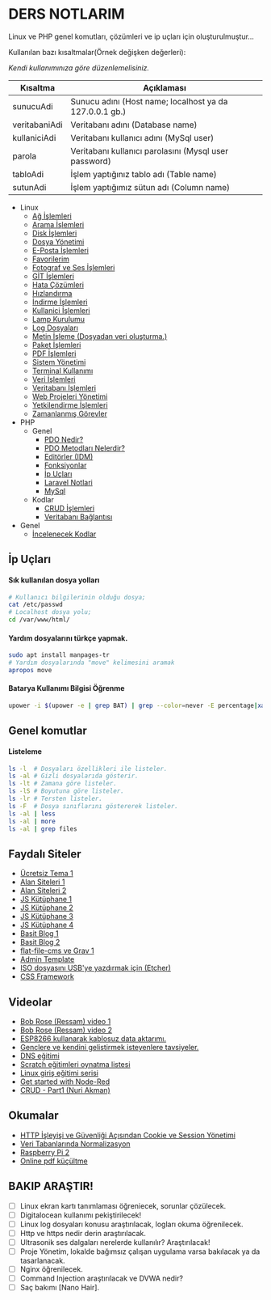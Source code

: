 # DERS NOTLARIM

Linux ve PHP genel komutları, çözümleri ve ip uçları için oluşturulmuştur...

Kullanılan bazı kısaltmalar(Örnek değişken değerleri):

*Kendi kullanımınıza göre düzenlemelisiniz.*

| Kısaltma | Açıklaması |
| ---- | ---- |
| sunucuAdi     | Sunucu adını (Host name; localhost ya da 127.0.0.1 gb.)   |
| veritabaniAdi | Veritabanı adını (Database name)                      |
| kullaniciAdi  | Veritabanı kullanıcı adını (MySql user)               |
| parola        | Veritabanı kullanıcı parolasını (Mysql user password) |
| tabloAdi      | İşlem yaptığınız tablo adı (Table name)               |
| sutunAdi      | İşlem yaptığımız sütun adı (Column name)              |


- Linux
	- [Ağ İşlemleri](dosyalar/ag-islemleri.md)
	- [Arama İşlemleri](dosyalar/arama-islemleri.md)
	- [Disk İşlemleri](dosyalar/disk-islemleri.md)
	- [Dosya Yönetimi](dosyalar/dosya-yonetimi.md)
	- [E-Posta İşlemleri](dosyalar/e-posta-islemleri.md)
	- [Favorilerim](dosyalar/favorilerim.md)
	- [Fotograf ve Ses İşlemleri](dosyalar/fotograf-ses.md)
	- [GİT İşlemleri](dosyalar/git-islemleri.md)
	- [Hata Çözümleri](dosyalar/hata-cozumleri.md)
	- [Hızlandırma](dosyalar/hizlandirma.md)
	- [İndirme İşlemleri](dosyalar/indirme-islemleri.md)
	- [Kullanici İşlemleri](dosyalar/kullanici-islemleri.md)
	- [Lamp Kurulumu](dosyalar/lamp-kurulumu.md)
	- [Log Dosyaları](dosyalar/log-dosyalari.md)
	- [Metin İşleme (Dosyadan veri oluşturma.)](dosyalar/metin-isleme.md)
	- [Paket İşlemleri](dosyalar/paketler.md)
	- [PDF İşlemleri](dosyalar/pdf-islemleri.md)
	- [Sistem Yönetimi](dosyalar/sistem-yonetimi.md)
	- [Terminal Kullanımı](dosyalar/terminal-kullanimi.md)
	- [Veri İşlemleri](dosyalar/veri-islemleri.md)
	- [Veritabanı İşlemleri](dosyalar/veri-tabani.md)
	- [Web Projeleri Yönetimi](dosyalar/web-projeleri.md)
	- [Yetkilendirme İşlemleri](dosyalar/yetkilendirme.md)
	- [Zamanlanmış Görevler](dosyalar/zamanlanmis-gorevler.md)
- PHP
	- Genel
		- [PDO Nedir?](dosyalar/pdo-nedir.md)
		- [PDO Metodları Nelerdir?](dosyalar/pdo-metodlari.md)
		- [Editörler (IDM)](dosyalar/editorler.md)
		- [Fonksiyonlar](dosyalar/fonksiyonlar.md)
		- [İp Uçları](dosyalar/ip-uclari.md)
		- [Laravel Notlari](dosyalar/laravel-notlari.md)
		- [MySql](dosyalar/php-mysql.md)
	- Kodlar
		- [CRUD İşlemleri](dosyalar/crud-islemleri.md)
		- [Veritabanı Bağlantısı](dosyalar/veri-tabani-baglantisi.md)
- Genel	
	- [İncelenecek Kodlar](dosyalar/incelenecekler.md)

## İp Uçları

#### Sık kullanılan dosya yolları

```bash
# Kullanıcı bilgilerinin olduğu dosya;
cat /etc/passwd
# Localhost dosya yolu;
cd /var/www/html/
```

#### Yardım dosyalarını türkçe yapmak.
```bash
sudo apt install manpages-tr
# Yardım dosyalarında "move" kelimesini aramak
apropos move
```
#### Batarya Kullanımı Bilgisi Öğrenme

```bash
upower -i $(upower -e | grep BAT) | grep --color=never -E percentage|xargs|cut -d' ' -f2|sed s/%//
```

## Genel komutlar

#### Listeleme

```bash
ls -l  # Dosyaları özellikleri ile listeler.
ls -al # Gizli dosyalarıda gösterir.
ls -lt # Zamana göre listeler.
ls -lS # Boyutuna göre listeler.
ls -lr # Tersten listeler.
ls -F  # Dosya sınıflarını göstererek listeler.
ls -al | less
ls -al | more
ls -al | grep files
```

## Faydalı Siteler

- [Ücretsiz Tema 1](https://w3layouts.com/) 
- [Alan Siteleri 1](https://digitalocean.com/)
- [Alan Siteleri 2](https://www.vultr.com/)
- [JS Kütüphane 1](http://trentrichardson.com/Impromptu/)
- [JS Kütüphane 2](http://textillate.js.org/)
- [JS Kütüphane 3](http://www.justinaguilar.com/animations/index.html)
- [JS Kütüphane 4](https://daneden.github.io/animate.css/)
- [Basit Blog 1](http://beltslib.net/basit-blog.html) 
- [Basit Blog 2](https://github.com/hozakar/basitblog/releases)
- [flat-file-cms ve Grav 1](http://blog.dynamicdrive.com/best-flat-file-cms-reviewed-and-compared/)
- [Admin Template](https://github.com/coreui/coreui-free-bootstrap-admin-template)
- [ISO dosyasını USB'ye yazdırmak için (Etcher)](https://etcher.io/)
- [CSS Framework](https://turkuazcss.com/)

## Videolar

- [Bob Rose (Ressam) video 1](https://www.youtube.com/channel/UCxcnsr1R5Ge_fbTu5ajt8DQ)
- [Bob Rose (Ressam) video 2](https://yandex.com.tr/video/preview/?filmId=6948454151854644335&text=bob+ross+resim+sevinci)
- [ESP8266 kullanarak kablosuz data aktarımı.](https://www.youtube.com/watch?v=3mhEp4yjI20)
- [Genclere ve kendini gelistirmek isteyenlere tavsiyeler.](https://www.youtube.com/watch?v=Ca35wp7W_jA&feature=em-uploademail)
- [DNS eğitimi](https://www.youtube.com/watch?v=mpQZVYPuDGU)
- [Scratch eğitimleri oynatma listesi](https://www.youtube.com/playlist?list=PLh9ECzBB8tJOUsrd6J-ifCB1LQeMCHD-x)
- [Linux giriş eğitimi serisi](https://www.youtube.com/playlist?list=PLh9ECzBB8tJOnxXrUTOqXfurKOZkN4mEY)
- [Get started with Node-Red](https://www.youtube.com/watch?v=O-FDqkhCryA&feature=share)
- [CRUD - Part1 (Nuri Akman)](https://www.youtube.com/watch?v=8fBLT-Ouvr0)

## Okumalar

- [HTTP İşleyişi ve Güvenliği Açısından Cookie ve Session Yönetimi](https://www.netsparker.com.tr/blog/web-guvenligi/http-isleyisi-ve-guvenligi-acisindan-cookie-ve-session-yonetimi/)
- [Veri Tabanlarında Normalizasyon](http://beltslib.net/veri-tabanlarinda-normalizasyon.html)
- [Raspberry Pi 2](http://www.raspi.gen.tr/2015/02/02/raspberry-pi-2-duyuruldu-ilk-inceleme-ve-on-izlenimler/)
- [Online pdf küçültme](https://smallpdf.com/tr/compress-pdf)


## BAKIP ARAŞTIR!

- [ ] Linux ekran kartı tanımlaması öğreniecek, sorunlar çözülecek.
- [ ] Digitalocean kullanımı pekiştirilecek!
- [ ] Linux log dosyaları konusu araştırılacak, logları okuma öğrenilecek.
- [ ] Http ve https nedir derin araştırılacak.
- [ ] Ultrasonik ses dalgaları nerelerde kullanılır? Araştırılacak!
- [ ] Proje Yönetim, lokalde bağımsız çalışan uygulama varsa bakılacak ya da tasarlanacak.
- [ ] Nginx öğrenilecek.
- [ ] Command Injection araştırılacak ve DVWA nedir?
- [ ] Saç bakımı [Nano Hair].